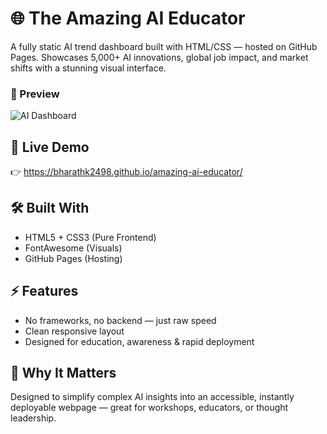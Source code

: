 # 🌐 The Amazing AI Educator

A fully static AI trend dashboard built with HTML/CSS — hosted on GitHub Pages. Showcases 5,000+ AI innovations, global job impact, and market shifts with a stunning visual interface.

### 📸 Preview
![AI Dashboard](https://github.com/bharathk2498/amazing-ai-educator/main/THEAMAZINGAIEDUCATOR.png)
## 🔗 Live Demo
👉 https://bharathk2498.github.io/amazing-ai-educator/

## 🛠 Built With
- HTML5 + CSS3 (Pure Frontend)
- FontAwesome (Visuals)
- GitHub Pages (Hosting)

## ⚡ Features
- No frameworks, no backend — just raw speed
- Clean responsive layout
- Designed for education, awareness & rapid deployment

## 📌 Why It Matters
Designed to simplify complex AI insights into an accessible, instantly deployable webpage — great for workshops, educators, or thought leadership.
